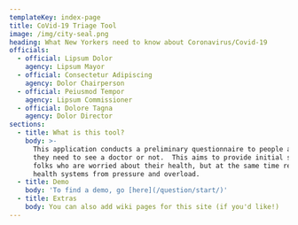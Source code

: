 ```yaml
---
templateKey: index-page
title: CoVid-19 Triage Tool
image: /img/city-seal.png
heading: What New Yorkers need to know about Coronavirus/Covid-19
officials:
  - official: Lipsum Dolor
    agency: Lipsum Mayor
  - official: Consectetur Adipiscing
    agency: Dolor Chairperson
  - official: Peiusmod Tempor
    agency: Lipsum Commissioner
  - official: Dolore Tagna
    agency: Dolor Director
sections:
  - title: What is this tool?
    body: >-
      This application conducts a preliminary questionnaire to people and see if
      they need to see a doctor or not.  This aims to provide initial support to
      folks who are worried about their health, but at the same time relieve
      health systems from pressure and overload.
  - title: Demo
    body: 'To find a demo, go [here](/question/start/)'
  - title: Extras
    body: You can also add wiki pages for this site (if you'd like!)
---
```

